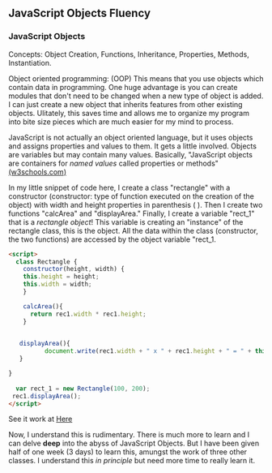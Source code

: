## JavaScript Objects Fluency 

### JavaScript Objects
Concepts: Object Creation, Functions, Inheritance, Properties, Methods, Instantiation.

Object oriented programming: (OOP) This means that you use objects which contain data in programming.  One huge advantage is you can create modules that don't need to be changed when a new type of object is added.  I can just create a new object that inherits features from other existing objects.  Ulitately, this saves time and allows me to organize my program into bite size pieces which are much easier for my mind to process. 

JavaScript is not actually an object oriented language, but it 
uses objects and assigns properties and values to them.  It gets a little involved.  Objects are variables but may contain many values.  Basically, "JavaScript objects are containers for *named values* called properties or methods" <a href="https://www.w3schools.com/js/js_objects.asp">(w3schools.com)</a>


In my little snippet of code here, I create a class "rectangle" with a constructor (constructor: type of function executed on the creation of the object) with width and height properties in parenthesis ( ). Then I create two functions "calcArea" and "displayArea." Finally, I create a variable "rect_1" that is a *rectangle object*!  This variable is creating an "instance" of the rectangle class, this is the object.  All the data within the class (constructor, the two functions) are accessed by the object variable "rect_1.


```html
<script>
  class Rectangle {
    constructor(height, width) {
    this.height = height;
    this.width = width;
    }

    calcArea(){
      return rec1.width * rec1.height;
    }
    

   displayArea(){
          document.write(rec1.width + " x " + rec1.height + " = " + this.calcArea());
   }    

}
  
  var rect_1 = new Rectangle(100, 200);
 rec1.displayArea();
</script>
```

See it work at <a href="https://codepen.io/mintnerknown/pen/gObEKee" target="_blank">Here</a>

Now, I understand this is rudimentary.  There is much more to learn and I can delve **deep** into the abyss of JavaScript Objects. But I have been given half of one week (3 days) to learn this, amungst the work of three other classes.  I understand this *in principle* but need more time to really learn it.
